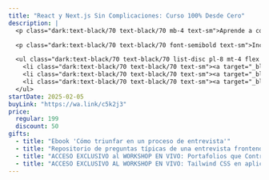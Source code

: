 ```yaml
---
title: "React y Next.js Sin Complicaciones: Curso 100% Desde Cero"
description: |
  <p class="dark:text-black/70 text-black/70 mb-4 text-sm">Aprende a construir aplicaciones modernas con React y Next.js desde cero, sin complicaciones ni términos técnicos confusos.</p>

  <p class="dark:text-black/70 text-black/70 font-semibold text-sm">Incluye:</p>

  <ul class="dark:text-black/70 text-black/70 list-disc pl-8 mt-4 flex flex-col gap-2">
    <li class="dark:text-black/70 text-black/70 text-sm"><a target="_blank" class="underline underline-offset-4" href="/cursos/javascript">Curso de Javascript para React</a></li>
    <li class="dark:text-black/70 text-black/70 text-sm"><a target="_blank" class="underline underline-offset-4" href="/cursos/react">Curso de cero a React</a></li>
    <li class="dark:text-black/70 text-black/70 text-sm"><a target="_blank" class="underline underline-offset-4" href="/cursos/nextjs">Curso de Next JS desde cero</a></li>
  </ul>
startDate: 2025-02-05
buyLink: "https://wa.link/c5k2j3"
price:
  regular: 199
  discount: 50
gifts:
  - title: "Ebook 'Cómo triunfar en un proceso de entrevista'"
  - title: "Repositorio de preguntas típicas de una entrevista frontend"
  - title: "ACCESO EXCLUSIVO al WORKSHOP EN VIVO: Portafolios que Contratan: Aprende a Destacar como Dev"
  - title: "ACCESO EXCLUSIVO AL WORKSHOP EN VIVO: Tailwind CSS en aplicaciones web modernas"
---
```

